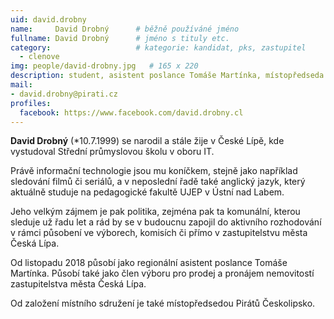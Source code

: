 ```yaml
---
uid: david.drobny
name:     David Drobný  	# běžně používáné jméno
fullname: David Drobný  	# jméno s tituly etc.
category:                 	# kategorie: kandidat, pks, zastupitel
  - clenove
img: people/david-drobny.jpg   # 165 x 220
description: student, asistent poslance Tomáše Martínka, místopředseda MS Českolipsko            	# kratký popis, max 160 znaků
mail:
- david.drobny@pirati.cz
profiles:
  facebook: https://www.facebook.com/david.drobny.cl
---
```


**David Drobný** (*10.7.1999) se narodil a stále žije v České Lípě, kde vystudoval Střední průmyslovou školu v oboru IT.

Právě informační technologie jsou mu koníčkem, stejně jako například sledování filmů či seriálů, a v neposlední řadě také anglický jazyk, který aktuálně studuje na pedagogické fakultě UJEP v Ústní nad Labem.

Jeho velkým zájmem je pak politika, zejména pak ta komunální, kterou sleduje už řadu let a rád by se v budoucnu zapojil do aktivního rozhodování v rámci působení ve výborech, komisích či přímo v zastupitelstvu města Česká Lípa.

Od listopadu 2018 působí jako regionální asistent poslance Tomáše Martínka. Působí také jako člen výboru pro prodej a pronájem nemovitostí zastupitelstva města Česká Lípa.

Od založení místního sdružení je také místopředsedou Pirátů Českolipsko.
